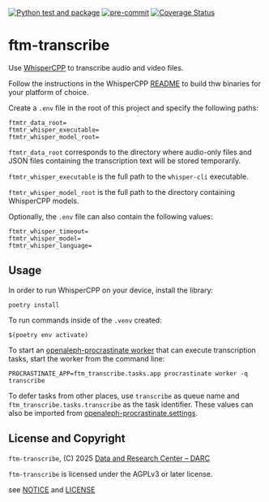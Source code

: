 [![Python test and package](https://github.com/openaleph/ftm-transcribe/actions/workflows/python.yml/badge.svg)](https://github.com/openaleph/ftm-transcribe/actions/workflows/python.yml)
[![pre-commit](https://img.shields.io/badge/pre--commit-enabled-brightgreen?logo=pre-commit)](https://github.com/pre-commit/pre-commit)
[![Coverage Status](https://coveralls.io/repos/github/openaleph/ftm-transcribe/badge.svg?branch=main)](https://coveralls.io/github/openaleph/ftm-transcribe?branch=main)

# ftm-transcribe

Use [WhisperCPP](https://github.com/ggml-org/whisper.cpp) to transcribe audio and video files.

Follow the instructions in the WhisperCPP [README](https://github.com/ggml-org/whisper.cpp/blob/master/README.md) to build thw binaries for your platform of choice.

Create a `.env` file in the root of this project and specify the following paths:

```
ftmtr_data_root=
ftmtr_whisper_executable=
ftmtr_whisper_model_root=
```

`ftmtr_data_root` corresponds to the directory where audio-only files and JSON files containing the transcription text will be stored temporarily.

`ftmtr_whisper_executable` is the full path to the `whisper-cli` executable.

`ftmtr_whisper_model_root` is the full path to the directory containing WhisperCPP models.

Optionally, the `.env` file can also contain the following values:

```
ftmtr_whisper_timeout=
ftmtr_whisper_model=
ftmtr_whisper_language=
```

## Usage

In order to run WhisperCPP on your device, install the library:

    poetry install

To run commands inside of the `.venv` created:

    $(poetry env activate)

To start an [openaleph-procrastinate worker](https://github.com/openaleph/openaleph-procrastinate) that can execute transcription tasks, start the worker from the command line:

    PROCRASTINATE_APP=ftm_transcribe.tasks.app procrastinate worker -q transcribe

To defer tasks from other places, use `transcribe` as queue name and `ftm_transcribe.tasks.transcribe` as the task identifier. These values can also be imported from [openaleph-procrastinate.settings](https://github.com/openaleph/openaleph-procrastinate/blob/main/openaleph_procrastinate/settings.py).

## License and Copyright

`ftm-transcribe`, (C) 2025 [Data and Research Center – DARC](https://dataresearchcenter.org)

`ftm-transcribe` is licensed under the AGPLv3 or later license.

see [NOTICE](./NOTICE) and [LICENSE](./LICENSE)
